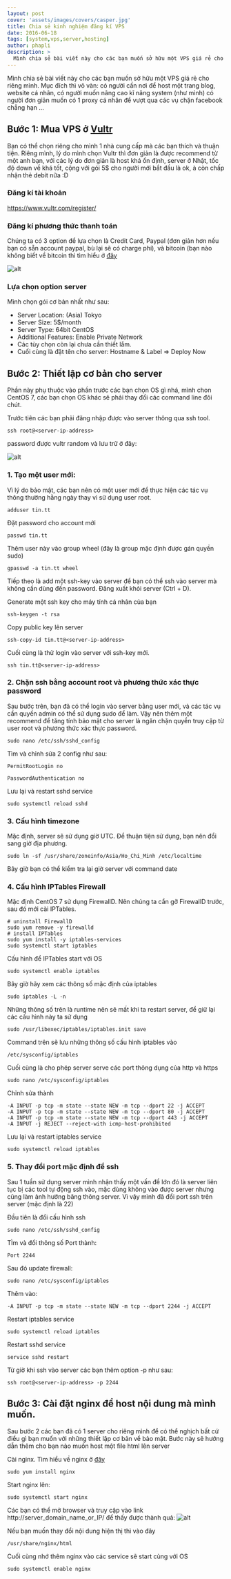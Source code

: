 ```yaml
---
layout: post
cover: 'assets/images/covers/casper.jpg'
title: Chia sẻ kinh nghiệm đăng kí VPS
date: 2016-06-18
tags: [system,vps,server,hosting]
author: phapli
description: >
  Mình chia sẻ bài viết này cho các bạn muốn sở hữu một VPS giá rẻ cho riêng mình. Mục đích thì vô vàn: có người cần nơi để host một trang blog, website cá nhân, có người muốn nâng cao kĩ năng system (như mình) có người đơn giản muốn có 1 proxy cá nhân để vượt qua các vụ chặn facebook chẳng hạn.
---
```


Mình chia sẻ bài viết này cho các bạn muốn sở hữu một VPS giá rẻ cho riêng mình. Mục đích thì vô vàn: có người cần nơi để host một trang blog, website cá nhân, có người muốn nâng cao kĩ năng system (như mình) có người đơn giản muốn có 1 proxy cá nhân để vượt qua các vụ chặn facebook chẳng hạn ...

## Bước 1: Mua VPS ở [Vultr](https://www.vultr.com/)

Bạn có thể chọn riêng cho mình 1 nhà cung cấp mà các bạn thích và thuận tiện. Riêng mình, lý do mình chọn Vultr thì đơn giản là được recommend từ một anh bạn, với các lý do đơn giản là host khá ổn định, server ở Nhật, tốc độ down về khá tốt, cộng với gói 5$ cho người mới bắt đầu là ok, à còn chấp nhận thẻ debit nữa :D

### Đăng kí tài khoản
https://www.vultr.com/register/

### Đăng kí phương thức thanh toán

Chúng ta có 3 option để lựa chọn là Credit Card, Paypal (đơn giản hơn nếu bạn có sẵn account paypal, bù lại sẽ có charge phí), và bitcoin (bạn nào không biết về bitcoin thì tìm hiểu ở [đây](https://en.wikipedia.org/wiki/Bitcoin)

![alt](/assets/images/posts/2017-01-16/vps000payment.png)

### Lựa chọn option server

Mình chọn gói cơ bản nhất như sau:

* Server Location: (Asia) Tokyo
* Server Size: 5$/month
* Server Type: 64bit CentOS
* Additional Features: Enable Private Network
* Các tùy chọn còn lại chưa cần thiết lắm.
* Cuối cùng là đặt tên cho server: Hostname & Label
=> Deploy Now

## Bước 2: Thiết lập cơ bản cho server

Phần này phụ thuộc vào phần trước các bạn chọn OS gì nhá, mình chon CentOS 7, các bạn chọn OS khác sẽ phải thay đổi các command line đôi chút.

Trước tiên các bạn phải đăng nhập được vào server thông qua ssh tool.
```
ssh root@<server-ip-address>
```
password được vultr random và lưu trữ ở đây:

![alt](/assets/images/posts/2017-01-16/vps001.png)

### 1. Tạo một user mới:

Vì lý do bảo mật, các bạn nên có một user mới để thực hiện các tác vụ thông thường hằng ngày thay vì sử dụng user root.
```
adduser tin.tt
```
Đặt password cho account mới
```
passwd tin.tt
```
Thêm user này vào group wheel (đây là group mặc định được gán quyền sudo)
```
gpasswd -a tin.tt wheel
```
Tiếp theo là add một ssh-key vào server để bạn có thể ssh vào server mà không cần dùng đến password.
Đăng xuất khỏi server (Ctrl + D).

Generate một ssh key cho máy tính cá nhân của bạn
```
ssh-keygen -t rsa
```
Copy public key lên server
```
ssh-copy-id tin.tt@<server-ip-address>
```
Cuối cùng là thử login vào server với ssh-key mới.
```
ssh tin.tt@<server-ip-address>
```
### 2. Chặn ssh bằng account root và phương thức xác thực password
Sau bước trên, bạn đã có thể login vào server bằng user mới, và các tác vụ cần quyền admin có thể sử dụng sudo để làm. Vậy nên thêm một recommend để tăng tính bảo mật cho server là ngăn chặn quyền truy cập từ user root và phương thức xác thực password.
```
sudo nano /etc/ssh/sshd_config
```
Tìm và chỉnh sửa 2 config như sau:
```
PermitRootLogin no

PasswordAuthentication no
```
Lưu lại và restart sshd service
```
sudo systemctl reload sshd
```
### 3. Cấu hình timezone
Mặc định, server sẽ sử dụng giờ UTC. Để thuận tiện sử dụng, bạn nên đổi sang giờ địa phương.
```
sudo ln -sf /usr/share/zoneinfo/Asia/Ho_Chi_Minh /etc/localtime
```
Bây giờ bạn có thể kiểm tra lại giờ server với command date

### 4. Cấu hình IPTables Firewall

Mặc định CentOS 7 sử dụng FirewallD. Nên chúng ta cần gỡ FirewallD trước, sau đó mới cài IPTables.
```
# uninstall FirewallD
sudo yum remove -y firewalld
# install IPTables
sudo yum install -y iptables-services
sudo systemctl start iptables
```
Cấu hình để IPTables start với OS
```
sudo systemctl enable iptables
```
Bây giờ hãy xem các thông số mặc định của iptables
```
sudo iptables -L -n
```
Những thông số trên là runtime nên sẽ mất khi ta restart server, để giữ lại các cấu hình này ta sử dụng
```
sudo /usr/libexec/iptables/iptables.init save
```
Command trên sẽ lưu những thông số cấu hình iptables vào 
```
/etc/sysconfig/iptables
```
Cuối cùng là cho phép server serve các port thông dụng của http và https
```
sudo nano /etc/sysconfig/iptables
```
Chỉnh sửa thành
```
-A INPUT -p tcp -m state --state NEW -m tcp --dport 22 -j ACCEPT
-A INPUT -p tcp -m state --state NEW -m tcp --dport 80 -j ACCEPT
-A INPUT -p tcp -m state --state NEW -m tcp --dport 443 -j ACCEPT
-A INPUT -j REJECT --reject-with icmp-host-prohibited
```
Lưu lại và restart iptables service
```
sudo systemctl reload iptables
```
### 5. Thay đổi port mặc định để ssh
Sau 1 tuần sử dụng server mình nhận thấy một vấn đề lớn đó là server liên tục bị các tool tự động ssh vào, mặc dùng không vào được server nhưng cũng làm ảnh hưởng băng thông server.
Vì vậy mình đã đổi port ssh trên server (mặc định là 22)

Đầu tiên là đổi cấu hình ssh
```
sudo nano /etc/ssh/sshd_config
```
TÌm và đổi thông số Port thành:
```
Port 2244
```
Sau đó update firewall:
```
sudo nano /etc/sysconfig/iptables
```
Thêm vào:
```
-A INPUT -p tcp -m state --state NEW -m tcp --dport 2244 -j ACCEPT
```
Restart iptables service
```
sudo systemctl reload iptables
```
Restart sshd service
```
service sshd restart
```
Từ giờ khi ssh vào server các bạn thêm option -p như sau:
```
ssh root@<server-ip-address> -p 2244
```
## Bước 3: Cài đặt nginx để host nội dung mà mình muốn.
Sau bước 2 các bạn đã có 1 server cho riêng mình để có thể nghịch bất cứ điều gì bạn muốn với những thiết lập cơ bản về bảo mật.
Bước này sẽ hướng dẫn thêm cho bạn nào muốn host một file html lên server

Cài nginx. Tìm hiểu về nginx ở [đây](https://www.nginx.com/)
```
sudo yum install nginx
```
Start nginx lên:
```
sudo systemctl start nginx
```
Các bạn có thể mở browser và truy cập vào link http://server_domain_name_or_IP/ để thấy được thành quả:
![alt](/assets/images/posts/2017-01-16/vps002nginx.png)

Nếu bạn muốn thay đổi nội dung hiện thị thì vào đây 
```
/usr/share/nginx/html
```
Cuối cùng nhớ thêm nginx vào các service sẽ start cùng với OS
```
sudo systemctl enable nginx
```